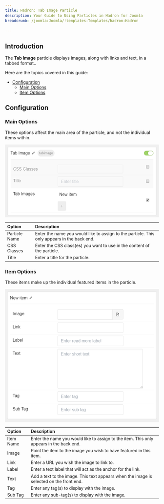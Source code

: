 ```yaml
---
title: Hadron: Tab Image Particle
description: Your Guide to Using Particles in Hadron for Joomla
breadcrumb: /joomla:Joomla/!templates:Templates/hadron:Hadron

---
```


## Introduction

The **Tab Image** particle displays images, along with links and text, in a tabbed format.. 

Here are the topics covered in this guide:

* [Configuration](#configuration)
    - [Main Options](#main-options)
    - [Item Options](#item-options)

## Configuration

### Main Options 

These options affect the main area of the particle, and not the individual items within.

![](assets/particle_tabimage2.png)

| Option        | Description                                                                                 |
| :-----        | :-----                                                                                      |
| Particle Name | Enter the name you would like to assign to the particle. This only appears in the back end. |
| CSS Classes   | Enter the CSS class(es) you want to use in the content of the particle.                     |
| Title         | Enter a title for the particle.                                                             |

### Item Options

These items make up the individual featured items in the particle.

![](assets/particle_tabimage3.png)

| Option    | Description                                                                             |
| :-----    | :-----                                                                                  |
| Item Name | Enter the name you would like to assign to the item. This only appears in the back end. |
| Image     | Point the item to the image you wish to have featured in this item.                     |
| Link      | Enter a URL you wish the image to link to.                                              |
| Label     | Enter a text label that will act as the anchor for the link.                            |
| Text      | Add a text to the image. This text appears when the image is selected on the front end. |
| Tag       | Enter any tag(s) to display with the image.                                             |
| Sub Tag   | Enter any sub-tag(s) to display with the image.                                         |



